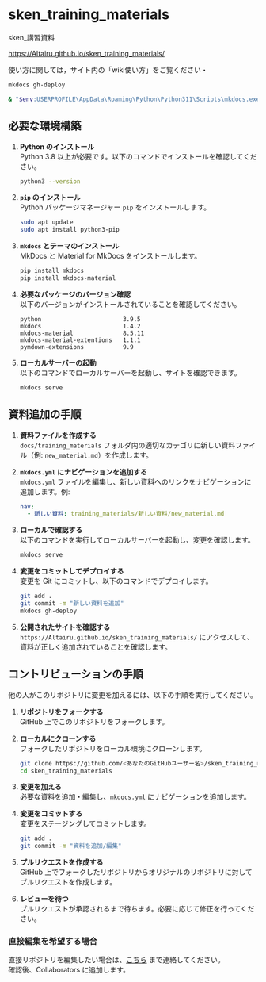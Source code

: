 # sken_training_materials
sken_講習資料

https://Altairu.github.io/sken_training_materials/

使い方に関しては，サイト内の「wiki使い方」をご覧ください・

```bash
mkdocs gh-deploy

& "$env:USERPROFILE\AppData\Roaming\Python\Python311\Scripts\mkdocs.exe" gh-deploy

```

## 必要な環境構築

1. **Python のインストール**  
   Python 3.8 以上が必要です。以下のコマンドでインストールを確認してください。
   ```bash
   python3 --version
   ```

2. **`pip` のインストール**  
   Python パッケージマネージャー `pip` をインストールします。
   ```bash
   sudo apt update
   sudo apt install python3-pip
   ```

3. **`mkdocs` とテーマのインストール**  
   MkDocs と Material for MkDocs をインストールします。
   ```bash
   pip install mkdocs
   pip install mkdocs-material
   ```

4. **必要なパッケージのバージョン確認**  
   以下のバージョンがインストールされていることを確認してください。
   ```
   python                       3.9.5
   mkdocs                       1.4.2
   mkdocs-material              8.5.11
   mkdocs-material-extentions   1.1.1
   pymdown-extensions           9.9
   ```

5. **ローカルサーバーの起動**  
   以下のコマンドでローカルサーバーを起動し、サイトを確認できます。
   ```bash
   mkdocs serve
   ```

## 資料追加の手順

1. **資料ファイルを作成する**  
   `docs/training_materials` フォルダ内の適切なカテゴリに新しい資料ファイル（例: `new_material.md`）を作成します。

2. **`mkdocs.yml` にナビゲーションを追加する**  
   `mkdocs.yml` ファイルを編集し、新しい資料へのリンクをナビゲーションに追加します。例:
   ```yaml
   nav:
     - 新しい資料: training_materials/新しい資料/new_material.md
   ```

3. **ローカルで確認する**  
   以下のコマンドを実行してローカルサーバーを起動し、変更を確認します。
   ```bash
   mkdocs serve
   ```

4. **変更をコミットしてデプロイする**  
   変更を Git にコミットし、以下のコマンドでデプロイします。
   ```bash
   git add .
   git commit -m "新しい資料を追加"
   mkdocs gh-deploy
   ```

5. **公開されたサイトを確認する**  
   `https://Altairu.github.io/sken_training_materials/` にアクセスして、資料が正しく追加されていることを確認します。

## コントリビューションの手順

他の人がこのリポジトリに変更を加えるには、以下の手順を実行してください。

1. **リポジトリをフォークする**  
   GitHub 上でこのリポジトリをフォークします。

2. **ローカルにクローンする**  
   フォークしたリポジトリをローカル環境にクローンします。
   ```bash
   git clone https://github.com/<あなたのGitHubユーザー名>/sken_training_materials.git
   cd sken_training_materials
   ```

3. **変更を加える**  
   必要な資料を追加・編集し、`mkdocs.yml` にナビゲーションを追加します。

4. **変更をコミットする**  
   変更をステージングしてコミットします。
   ```bash
   git add .
   git commit -m "資料を追加/編集"
   ```

5. **プルリクエストを作成する**  
   GitHub 上でフォークしたリポジトリからオリジナルのリポジトリに対してプルリクエストを作成します。

6. **レビューを待つ**  
   プルリクエストが承認されるまで待ちます。必要に応じて修正を行ってください。

### 直接編集を希望する場合

直接リポジトリを編集したい場合は、[こちら](https://x.com/Flying___eagle) まで連絡してください。  
確認後、Collaborators に追加します。